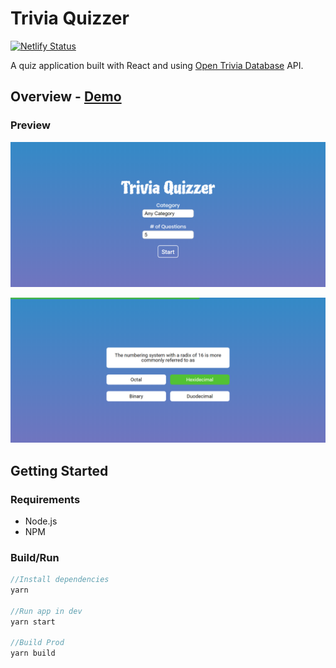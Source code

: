 # Trivia Quizzer
[![Netlify Status](https://api.netlify.com/api/v1/badges/1529d24d-4a76-40d5-8866-5d444a92d2f3/deploy-status)](https://app.netlify.com/sites/trivia-quizzer/deploys)

A quiz application built with React and using [Open Trivia Database](https://opentdb.com/api_config.php) API.

## Overview - [Demo](https://trivia-quizzer.netlify.app/)
 ### Preview

 <p align="center">
  <img src="./doc/images/start.png" alt='Start Page'>
</p>

<p align="center">
  <img src="./doc/images/quiz.png" alt='Quiz Page'>
</p>

## Getting Started

### Requirements

- Node.js
- NPM

### Build/Run

```javascript
//Install dependencies
yarn

//Run app in dev
yarn start

//Build Prod
yarn build
```